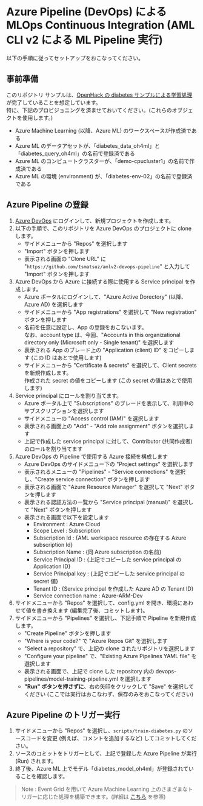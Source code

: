 # Azure Pipeline (DevOps) による MLOps Continuous Integration (AML CLI v2 による ML Pipeline 実行)

以下の手順に従ってセットアップをおこなってください。

## 事前準備

このリポジトリ サンプルは、[OpenHack の diabetes サンプルによる学習処理](https://github.com/notanaha/oh4ml-lite-diabetes) が完了していることを想定しています。<br>
特に、下記のプロビジョニングを済ませておいてください。(これらのオブジェクトを使用します。)

- Azure Machine Learning (以降、Azure ML) のワークスペースが作成済である
- Azure ML のデータアセットが、「diabetes_data_oh4ml」と「diabetes_query_oh4ml」の名前で登録済である
- Azure ML のコンピュートクラスターが、「demo-cpucluster1」の名前で作成済である
- Azure ML の環境 (environment) が、「diabetes-env-02」の名前で登録済である

## Azure Pipeline の登録

1. [Azure DevOps](https://dev.azure.com/) にログインして、新規プロジェクトを作成します。
2. 以下の手順で、このリポジトリを Azure DevOps のプロジェクトに clone します。
    - サイドメニューから "Repos" を選択します
    - "Import" ボタンを押します
    - 表示される画面の "Clone URL" に "```https://github.com/tsmatsuz/amlv2-devops-pipeline```" と入力して "Import" ボタンを押します
3. Azure DevOps から Azure に接続する際に使用する Service principal を作成します。
    - Azure ポータルにログインして、"Azure Active Dorectory" (以降、Azure AD) を選択します
    - サイドメニューから "App registrations" を選択して "New registration" ボタンを押します
    - 名前を任意に設定し、App の登録をおこないます。<br>
    なお、account type は、今回、"Accounts in this organizational directory only (Microsoft only - Single tenant)" を選択します
    - 表示される App のブレード上の "Application (client) ID" をコピーします (この ID はあとで使用します)
    - サイドメニューから "Certificate & secrets" を選択して、Client secrets を新規作成します。<br>
    作成された secret の値をコピーします (この secret の値はあとで使用します)
4. Service principal にロールを割り当てます。
    - Azure ポータル上で "Subscriptions" のブレードを表示して、利用中のサブスクリプションを選択します
    - サイドメニューの "Access control (IAM)" を選択します
    - 表示される画面上の "Add" - "Add role assignment" ボタンを選択します
    - 上記で作成した service principal に対して、Contributor (共同作成者) のロールを割り当てます
5. Azure DevOps の Pipeline で使用する Azure 接続を構成します
    - Azure DevOps のサイドメニュー下の "Project settings" を選択します
    - 表示されるメニューの "Pipelines" - "Service connections" を選択し、"Create service connection" ボタンを押します
    - 表示される画面で "Azure Resource Manager" を選択して "Next" ボタンを押します
    - 表示される認証方法の一覧から "Service principal (manual)" を選択して "Next" ボタンを押します
    - 表示される画面で以下を設定します
        - Environment : Azure Cloud
        - Scope Level : Subscription
        - Subscription Id : {AML workspace resource の存在する Azure subscription Id}
        - Subscription Name : {同 Azure subscription の名前}
        - Service Principal ID : {上記でコピーした service principal の Application ID}
        - Service Principal key : {上記でコピーした service principal の secret 値}
        - Tenant ID : {Service principal を作成した Azure AD の Tenant ID}
        - Service connection name : Azure-ARM-Dev
6. サイドメニューから "Repos" を選択して、config.yml を開き、環境にあわせて値を書き換えます (編集完了後、コミットします)。
7. サイドメニューから "Pipelines" を選択し、下記手順で Pipeline を新規作成します。
    - "Create Pipeline" ボタンを押します
    - "Where is your code?" で "Azure Repos Git" を選択します
    - "Select a repository" で、上記の clone されたリポジトリを選択します
    - "Configure your pipeline" で、"Existing Azure Pipelines YAML file" を選択します
    - 表示される画面で、上記で clone した repository 内の devops-pipelines/model-training-pipeline.yml を選択します
    - **"Run" ボタンを押さずに**、右の矢印をクリックして "Save" を選択してください (ここでは実行はおこなわず、保存のみをおこなってください)

## Azure Pipeline のトリガー実行

1. サイドメニューから "Repos" を選択し、```scripts/train-diabetes.py``` のソースコードを変更 (例えば、コメントを追加するなど) してコミットしてください。
2. ソースのコミットをトリガーとして、上記で登録した Azure Pipeline が実行 (Run) されます。
3. 終了後、Azure ML 上でモデル「diabetes_model_oh4ml」が登録されていることを確認します。

> Note : Event Grid を用いて Azure Machine Learning 上のさまざまなトリガーに応じた処理を構築できます。(詳細は [こちら](https://docs.microsoft.com/en-us/azure/machine-learning/how-to-use-event-grid) を参照)
